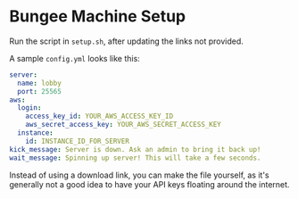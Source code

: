 # Bungee Machine Setup  

Run the script in `setup.sh`, after updating the links not provided. 

A sample `config.yml` looks like this:  

```yml
server:
  name: lobby
  port: 25565
aws:
  login:
    access_key_id: YOUR_AWS_ACCESS_KEY_ID
    aws_secret_access_key: YOUR_AWS_SECRET_ACCESS_KEY
  instance:
    id: INSTANCE_ID_FOR_SERVER
kick_message: Server is down. Ask an admin to bring it back up!
wait_message: Spinning up server! This will take a few seconds.
```  

Instead of using a download link, you can make the file yourself, as it's generally not 
a good idea to have your API keys floating around the internet.  


